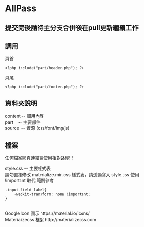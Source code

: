# AllPass


## 提交完後請待主分支合併後在pull更新繼續工作

## 調用

 頁首

```
<?php include("part/header.php"); ?>
```




 頁尾
 

```
<?php include("part/footer.php"); ?>
```




## 資料夾說明 

content -- 調用內容
<br>
part    -- 主要部件
<br>
source  -- 資源 (css/font/img/js)


## 檔案

任何檔案網頁連結請使用相對路徑!!!


style.css -- 主要樣式表
<br>
請勿直接修改 materialize.min.css 樣式表，請透過寫入 style.css 使用 !important 取代
範例參考
```
.input-field label{
    -webkit-transform: none !important;
}
```

<br>
Google Icon 圖示 
https://material.io/icons/ 
<br>
Materializecss 框架
http://materializecss.com
